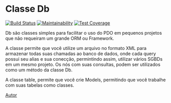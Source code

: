 # Classe Db

[![Build Status](https://travis-ci.org/mrprompt/Db.svg?branch=master)](https://travis-ci.org/mrprompt/Db)
[![Maintainability](https://api.codeclimate.com/v1/badges/5c046e0c00c1a010fdf2/maintainability)](https://codeclimate.com/github/mrprompt/Db/maintainability)
[![Test Coverage](https://api.codeclimate.com/v1/badges/5c046e0c00c1a010fdf2/test_coverage)](https://codeclimate.com/github/mrprompt/Db/test_coverage)

Db são classes simples para facilitar o uso do PDO  em pequenos projetos que
não requeiram um grande ORM ou Framework.

A classe permite que você utilize um arquivo no formato XML para armazenar
todas suas chamadas ao banco de dados, onde cada query possui seu alias e sua
conecção, permintindo assim, utilizar vários SGBDs em um mesmo projeto.
Os nós com suas consultas, podem ser utilizados como um método da classe
Db.

A classe table, permite que você crie Models, permitindo que você trabalhe
com suas tabelas como classes.

[Autor](http://about.me/mrprompt)